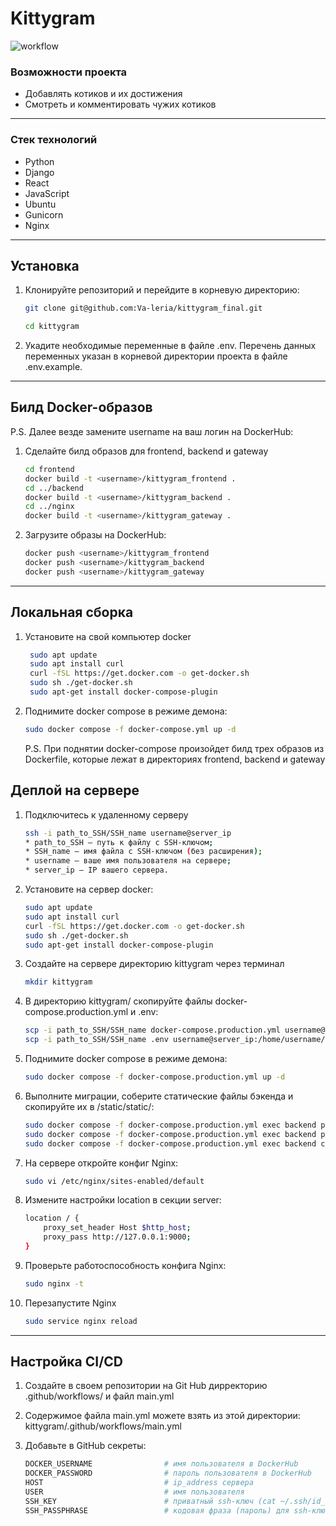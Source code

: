 # Kittygram
![workflow](https://github.com/Va-leria/kittygram_final/actions/workflows/main.yml/badge.svg)

### Возможности проекта
* Добавлять котиков и их достижения
* Смотреть и комментировать чужих котиков

___

### Стек технологий

* Python
* Django
* React
* JavaScript
* Ubuntu
* Gunicorn
* Nginx

---

## Установка 

1. Клонируйте репозиторий и перейдите в корневую директорию:

    ```bash
    git clone git@github.com:Va-leria/kittygram_final.git
    ```
    ```bash
    cd kittygram
    ```
2. Укадите необходимые переменные в файле .env. Перечень данных переменных указан в корневой директории проекта в файле .env.example.

___
## Билд Docker-образов

P.S. Далее везде замените username на ваш логин на DockerHub:

1.  Сделайте билд образов для frontend, backend и gateway

    ```bash
    cd frontend
    docker build -t <username>/kittygram_frontend .
    cd ../backend
    docker build -t <username>/kittygram_backend .
    cd ../nginx
    docker build -t <username>/kittygram_gateway . 
    ```

2. Загрузите образы на DockerHub:

    ```bash
    docker push <username>/kittygram_frontend
    docker push <username>/kittygram_backend
    docker push <username>/kittygram_gateway
    ```

___

## Локальная сборка

1. Установите на свой компьютер docker
   ```bash
    sudo apt update
    sudo apt install curl
    curl -fSL https://get.docker.com -o get-docker.sh
    sudo sh ./get-docker.sh
    sudo apt-get install docker-compose-plugin
    ```
2. Поднимите docker compose в режиме демона:

    ```bash
    sudo docker compose -f docker-compose.yml up -d
    ```
    P.S. При поднятии docker-compose произойдет билд трех образов из Dockerfile, которые лежат в директориях frontend, backend и gateway

## Деплой на сервере

1. Подключитесь к удаленному серверу

    ```bash
    ssh -i path_to_SSH/SSH_name username@server_ip
    * path_to_SSH — путь к файлу с SSH-ключом;
    * SSH_name — имя файла с SSH-ключом (без расширения);
    * username — ваше имя пользователя на сервере;
    * server_ip — IP вашего сервера.
    ```

2. Установите на сервер docker:

    ```bash
    sudo apt update
    sudo apt install curl
    curl -fSL https://get.docker.com -o get-docker.sh
    sudo sh ./get-docker.sh
    sudo apt-get install docker-compose-plugin
    ```
3. Создайте на сервере директорию kittygram через терминал

    ```bash
    mkdir kittygram
    ```
4. В директорию kittygram/ скопируйте файлы docker-compose.production.yml и .env:

    ```bash
    scp -i path_to_SSH/SSH_name docker-compose.production.yml username@server_ip:/home/username/kittygram/docker-compose.production.yml
    scp -i path_to_SSH/SSH_name .env username@server_ip:/home/username/kittygram/.env
    ```

5. Поднимите docker compose в режиме демона:

    ```bash
    sudo docker compose -f docker-compose.production.yml up -d
    ```

6. Выполните миграции, соберите статические файлы бэкенда и скопируйте их в /static/static/:

    ```bash
    sudo docker compose -f docker-compose.production.yml exec backend python manage.py migrate
    sudo docker compose -f docker-compose.production.yml exec backend python manage.py collectstatic
    sudo docker compose -f docker-compose.production.yml exec backend cp -r /app/collected_static/. /static/static/
    ```

7. На сервере откройте конфиг Nginx:

    ```bash
    sudo vi /etc/nginx/sites-enabled/default
    ```

8. Измените настройки location в секции server:

    ```bash
    location / {
        proxy_set_header Host $http_host;
        proxy_pass http://127.0.0.1:9000;
    }
    ```

9. Проверьте работоспособность конфига Nginx:

    ```bash
    sudo nginx -t
    ```

10. Перезапустите Nginx
    ```bash
    sudo service nginx reload
    ```

___
## Настройка CI/CD

1. Создайте в своем репозитории на Git Hub дирректорию .github/workflows/ и файл main.yml

2. Содержимое файла main.yml можете взять из этой директории: kittygram/.github/workflows/main.yml

3. Добавьте в GitHub секреты:

    ```bash
    DOCKER_USERNAME                # имя пользователя в DockerHub
    DOCKER_PASSWORD                # пароль пользователя в DockerHub
    HOST                           # ip_address сервера
    USER                           # имя пользователя
    SSH_KEY                        # приватный ssh-ключ (cat ~/.ssh/id_rsa)
    SSH_PASSPHRASE                 # кодовая фраза (пароль) для ssh-ключа
    ```

